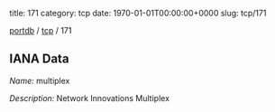 title: 171
category: tcp
date: 1970-01-01T00:00:00+0000
slug: tcp/171

[portdb](/) / [tcp](/category/tcp.html) / 171


## IANA Data

_Name:_ multiplex

_Description:_ Network Innovations Multiplex

